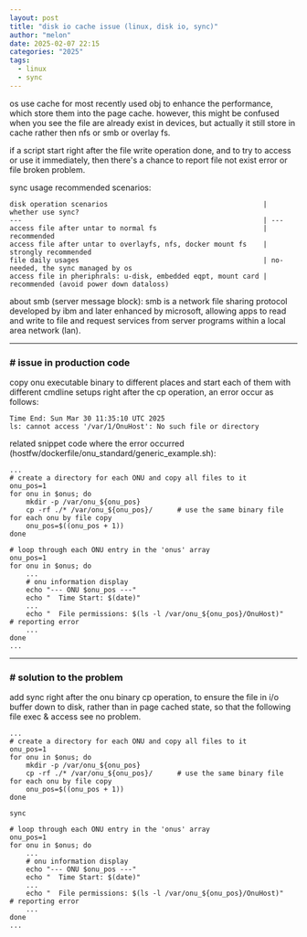 ```yaml
---
layout: post
title: "disk io cache issue (linux, disk io, sync)"
author: "melon"
date: 2025-02-07 22:15
categories: "2025"
tags:
  - linux
  - sync
---
```


os use cache for most recently used obj to enhance the performance, which store them into the page cache.
however, this might be confused when you see the file are already exist in devices,
but actually it still store in cache rather then nfs or smb or overlay fs.

if a script start right after the file write operation done, and to try to access or use it immediately,
then there's a chance to report file not exist error or file broken problem.

sync usage recommended scenarios:

```text
disk operation scenarios                                      | whether use sync?
---                                                           | ---
access file after untar to normal fs                          | recommended
access file after untar to overlayfs, nfs, docker mount fs    | strongly recommended
file daily usages                                             | no-needed, the sync managed by os
access file in pheriphrals: u-disk, embedded eqpt, mount card | recommended (avoid power down dataloss)
```

about smb (server message block):
smb is a network file sharing protocol developed by ibm and later enhanced by microsoft,
allowing apps to read and write to file and request services from server programs within a local area network (lan).

<hr>

### # issue in production code
copy onu executable binary to different places and start each of them with different cmdline
setups right after the cp operation, an error occur as follows:

```text
Time End: Sun Mar 30 11:35:10 UTC 2025
ls: cannot access '/var/1/OnuHost': No such file or directory
```

related snippet code where the error occurred (hostfw/dockerfile/onu_standard/generic_example.sh):

```text
...
# create a directory for each ONU and copy all files to it
onu_pos=1
for onu in $onus; do
    mkdir -p /var/onu_${onu_pos}
    cp -rf ./* /var/onu_${onu_pos}/      # use the same binary file for each onu by file copy
    onu_pos=$((onu_pos + 1))
done

# loop through each ONU entry in the 'onus' array
onu_pos=1
for onu in $onus; do
    ...
    # onu information display
    echo "--- ONU $onu_pos ---"
    echo "  Time Start: $(date)"
    ...
    echo "  File permissions: $(ls -l /var/onu_${onu_pos}/OnuHost)"      # reporting error
    ...
done
...
```

<hr>

### # solution to the problem
add sync right after the onu binary cp operation, to ensure the file in i/o buffer
down to disk, rather than in page cached state, so that the following file exec & access see no problem.

```text
...
# create a directory for each ONU and copy all files to it
onu_pos=1
for onu in $onus; do
    mkdir -p /var/onu_${onu_pos}
    cp -rf ./* /var/onu_${onu_pos}/      # use the same binary file for each onu by file copy
    onu_pos=$((onu_pos + 1))
done

sync

# loop through each ONU entry in the 'onus' array
onu_pos=1
for onu in $onus; do
    ...
    # onu information display
    echo "--- ONU $onu_pos ---"
    echo "  Time Start: $(date)"
    ...
    echo "  File permissions: $(ls -l /var/onu_${onu_pos}/OnuHost)"      # reporting error
    ...
done
...
```
